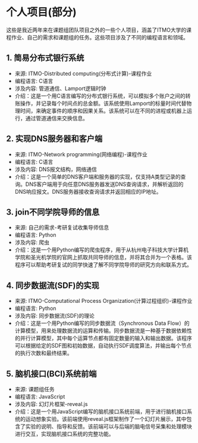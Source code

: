 # 个人项目(部分)

这些是我近两年来在课题组团队项目之外的一些个人项目，涵盖了ITMO大学的课程作业、自己的需求和课题组的任务。这些项目涉及了不同的编程语言和领域。

## 1. 简易分布式银行系统
- 来源: ITMO-Distributed computing(分布式计算)-课程作业
- 编程语言: C语言
- 涉及内容: 管道通信、Lamport逻辑时钟
- 介绍：这是一个用C语言编写的分布式银行系统，可以模拟多个账户之间的转账操作，并记录每个时间点的总金额。该系统使用Lamport的标量时间代替物理时间，来确定事件的顺序和因果关系。该系统可以在不同的进程或机器上运行，通过管道通信来交换信息。

## 2. 实现DNS服务器和客户端
- 来源: ITMO-Network programming(网络编程)-课程作业
- 编程语言: C语言
- 涉及内容: DNS报文结构，网络通信
- 介绍：这是一个简单的DNS客户端和服务器的实现，仅支持A类型记录的查询。DNS客户端用于向任意DNS服务器发送DNS查询请求，并解析返回的DNS响应报文。DNS服务器接收查询请求并返回相应的IP地址。

## 3. join不同学院导师的信息
- 来源: 自己的需求-考研复试收集导师信息
- 编程语言: Python
- 涉及内容: 爬虫
- 介绍：这是一个用Python编写的爬虫程序，用于从杭州电子科技大学计算机学院和圣光机学院的官网上抓取共同导师的信息，并将其合并为一个表格。该程序可以帮助考研复试的同学快速了解不同学院导师的研究方向和联系方式。

## 4. 同步数据流(SDF)的实现
- 来源: ITMO-Computational Process Organization(计算过程组织)-课程作业
- 编程语言: Python
- 涉及内容: 同步数据流(SDF)的理论
- 介绍：这是一个用Python编写的同步数据流（Synchronous Data Flow）的计算模型，用来处理数据流的运算和传输。同步数据流是一种基于数据依赖性的并行计算模型，其中每个运算节点都有固定数量的输入和输出数据。该程序可以根据给定的SDF图和初始数据，自动执行SDF调度算法，并输出每个节点的执行次数和最终结果。

## 5. 脑机接口(BCI)系统前端
- 来源: 课题组任务
- 编程语言: JavaScript
- 涉及内容: 幻灯片框架-reveal.js
- 介绍：这是一个用JavaScript编写的脑机接口系统前端，用于进行脑机接口系统的运动想象实验。该前端使用reveal.js框架制作了一个幻灯片展示，其中包含了实验的说明、指导和反馈。该前端可以与后端的脑电信号采集和处理模块进行交互，实现脑机接口系统的完整功能。
